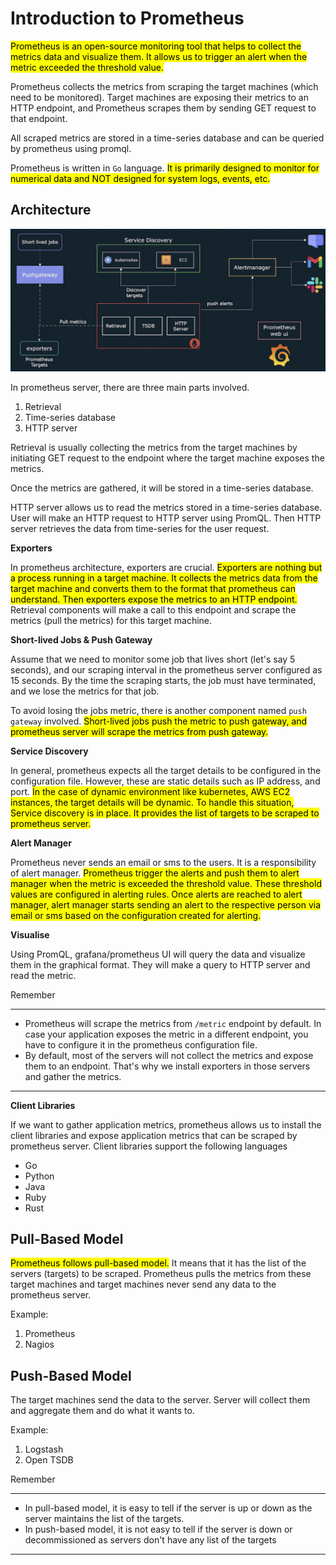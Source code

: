 # Introduction to Prometheus

<mark>Prometheus is an open-source monitoring tool that helps to collect the metrics data and visualize them. 
It allows us to trigger an alert when the metric exceeded the threshold value.
</mark>

Prometheus collects the metrics from scraping the target machines (which need to be monitored).
Target machines are exposing their metrics to an HTTP endpoint, 
and Prometheus scrapes them by sending GET request to that endpoint. 

All scraped metrics are stored in a time-series database and can be queried by prometheus using promql. 

Prometheus is written in `Go` language.
<mark>It is primarily designed to monitor for numerical data and NOT designed for system logs, events, etc.</mark>

## Architecture

![obs_4.png](../assets/obs_4.png)

In prometheus server, there are three main parts involved.

1. Retrieval
2. Time-series database
3. HTTP server

Retrieval is usually collecting the metrics from the target machines
by initiating GET request to the endpoint where the target machine exposes the metrics.

Once the metrics are gathered, it will be stored in a time-series database.

HTTP server allows us to read the metrics stored in a time-series database. User will make an HTTP request to HTTP server 
using PromQL. Then HTTP server retrieves the data from time-series for the user request. 

**Exporters**

In prometheus architecture, exporters are crucial.
<mark>Exporters are nothing but a process running in a target machine.
It collects the metrics data from the target machine and converts them to the format that prometheus can understand.
Then exporters expose the metrics to an HTTP endpoint.</mark> Retrieval components will make a call to this endpoint and scrape 
the metrics (pull the metrics) for this target machine.

**Short-lived Jobs & Push Gateway**

Assume that we need to monitor some job that lives short
(let's say 5 seconds), and our scraping interval in the prometheus server configured as 15 seconds.
By the time the scraping starts, the job must have terminated, and we lose the metrics for that job. 

To avoid losing the jobs metric, there is another component named `push gateway` involved.
<mark>Short-lived jobs push the metric to push gateway,
and prometheus server will scrape the metrics from push gateway.</mark>

**Service Discovery**

In general, prometheus expects all the target details to be configured in the configuration file.
However, these are static details such as IP address, and port.
<mark>In the case of dynamic environment like kubernetes, AWS EC2 instances, the target details will be dynamic.
To handle this situation, Service discovery is in place. It provides the list of targets to be scraped to prometheus server.
</mark>

**Alert Manager**

Prometheus never sends an email or sms to the users. It is a responsibility of alert manager.
<mark>Prometheus trigger the alerts and push them to alert manager when the metric is exceeded the threshold value.
These threshold values are configured in alerting rules. Once alerts are reached to alert manager, alert manager starts
sending an alert to the respective person via email or sms based on the configuration created for alerting.</mark>


**Visualise**

Using PromQL, grafana/prometheus UI will query the data and visualize them in the graphical format.
They will make a query to HTTP server and read the metric.


Remember
***
- Prometheus will scrape the metrics from `/metric` endpoint by default.
  In case your application exposes the metric in a different endpoint,
  you have to configure it in the prometheus configuration file.
- By default, most of the servers will not collect the metrics and expose them to an endpoint.
  That's why we install exporters in those servers and gather the metrics.
***

**Client Libraries**

If we want to gather application metrics, prometheus allows us to install the client libraries
and expose application metrics that can be scraped by prometheus server.
Client libraries support the following languages
- Go
- Python
- Java
- Ruby
- Rust

## Pull-Based Model

<mark>Prometheus follows pull-based model.</mark> It means that it has the list of the servers (targets) to be scraped. 
Prometheus pulls the metrics from these target machines and target machines never send any data to the prometheus server.

Example:

1. Prometheus
2. Nagios


## Push-Based Model
The target machines send the data to the server. Server will collect them and aggregate them and do what it wants to. 

Example:

1. Logstash
2. Open TSDB


Remember
***
- In pull-based model, it is easy to tell if the server is up or down as the server maintains the list of the targets.
- In push-based model, it is not easy to tell if the server is down or decommissioned as servers don't have any list of the targets
***


